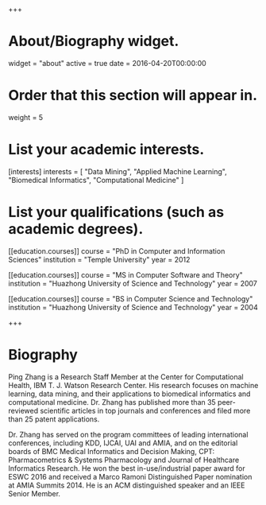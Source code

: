 +++
# About/Biography widget.
widget = "about"
active = true
date = 2016-04-20T00:00:00

# Order that this section will appear in.
weight = 5

# List your academic interests.
[interests]
  interests = [
    "Data Mining",
    "Applied Machine Learning",
    "Biomedical Informatics",
    "Computational Medicine"
  ]

# List your qualifications (such as academic degrees).
[[education.courses]]
  course = "PhD in Computer and Information Sciences"
  institution = "Temple University"
  year = 2012

[[education.courses]]
  course = "MS in Computer Software and Theory"
  institution = "Huazhong University of Science and Technology"
  year = 2007

[[education.courses]]
  course = "BS in Computer Science and Technology"
  institution = "Huazhong University of Science and Technology"
  year = 2004
 
+++

# Biography

Ping Zhang is a Research Staff Member at the Center for Computational Health, IBM T. J. Watson Research Center. His research focuses on machine learning, data mining, and their applications to biomedical informatics and computational medicine. Dr. Zhang has published more than 35 peer-reviewed scientific articles in top journals and conferences and filed more than 25 patent applications.

Dr. Zhang has served on the program committees of leading international conferences, including KDD, IJCAI, UAI and AMIA, and on the editorial boards of BMC Medical Informatics and Decision Making, CPT: Pharmacometrics & Systems Pharmacology and Journal of Healthcare Informatics Research. He won the best in-use/industrial paper award for ESWC 2016 and received a Marco Ramoni Distinguished Paper nomination at AMIA Summits 2014. He is an ACM distinguished speaker and an IEEE Senior Member.
